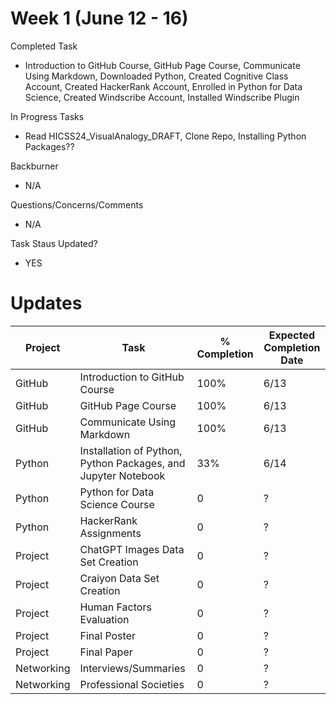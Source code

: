 
# Week 1 (June 12 - 16)
Completed Task 
  - Introduction to GitHub Course, GitHub Page Course, Communicate Using Markdown, Downloaded Python, Created Cognitive Class Account, Created HackerRank Account, Enrolled in Python for Data Science, Created Windscribe Account, Installed Windscribe Plugin

In Progress Tasks 
  - Read HICSS24_VisualAnalogy_DRAFT, Clone Repo, Installing Python Packages??

Backburner
  - N/A

Questions/Concerns/Comments
  - N/A

Task Staus Updated? 
  - YES


# Updates

|Project | Task | % Completion | Expected Completion Date |
--- | --- | --- | --- |
| GitHub | Introduction to GitHub Course | 100% | 6/13 |||
| GitHub | GitHub Page Course | 100% | 6/13 |||
| GitHub | Communicate Using Markdown | 100% | 6/13 |||
| Python | Installation of Python, Python Packages, and Jupyter Notebook | 33% | 6/14 |||
| Python | Python for Data Science Course | 0 | ? |||
| Python | HackerRank Assignments | 0 | ? |||
| Project | ChatGPT Images Data Set Creation | 0 | ? |||
| Project | Craiyon Data Set Creation | 0 | ? |||
| Project | Human Factors Evaluation | 0 | ? |||
| Project | Final Poster | 0 | ? |||
| Project | Final Paper | 0 | ? |||
| Networking | Interviews/Summaries | 0 | ? |||
| Networking | Professional Societies | 0 | ? |||
